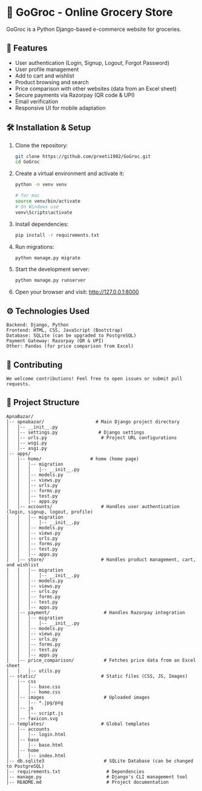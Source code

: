 # 🛒 GoGroc - Online Grocery Store

GoGroc is a Python Django-based e-commerce website for groceries. 

## 🚀 Features
- User authentication (Login, Signup, Logout, Forgot Password)
- User profile management
- Add to cart and wishlist
- Product browsing and search
- Price comparison with other websites (data from an Excel sheet)
- Secure payments via Razorpay (QR code & UPI)
- Email verification
- Responsive UI for mobile adaptation


## 🛠️ Installation & Setup

1. Clone the repository:
   ```bash
   git clone https://github.com/preeti1902/GoGroc.git
   cd GoGroc
2. Create a virtual environment and activate it:
    ```bash
    python -m venv venv
    
    # for mac
    source venv/bin/activate  
    # On Windows use 
    venv\Scripts\activate
3. Install dependencies:
    ```bash
    pip install -r requirements.txt
4. Run migrations:
    ```bash
    python manage.py migrate
5. Start the development server:
    ```bash
    python manage.py runserver
6. Open your browser and visit: http://127.0.0.1:8000

## ⚙️ Technologies Used
    Backend: Django, Python
    Frontend: HTML, CSS, JavaScript (Bootstrap)
    Database: SQLite (can be upgraded to PostgreSQL)
    Payment Gateway: Razorpay (QR & UPI)
    Other: Pandas (for price comparison from Excel)

## 🤝 Contributing
    We welcome contributions! Feel free to open issues or submit pull requests.

## 📁 Project Structure

```text 
ApnaBazar/
│-- apnabazar/                   # Main Django project directory
│   │-- __init__.py
│   │-- settings.py               # Django settings
│   │-- urls.py                    # Project URL configurations
│   │-- wsgi.py
│   │-- asgi.py
│-- apps/
│   │-- home/                  # home (home page)
│   │   │-- migration
│   │   │   │-- __init__.py
│   │   │-- models.py
│   │   │-- views.py
│   │   │-- urls.py
│   │   │-- forms.py
│   │   │-- test.py
│   │   │-- apps.py
│   │-- accounts/                  # Handles user authentication (login, signup, logout, profile)
│   │   │-- migration
│   │   │   │-- __init__.py
│   │   │-- models.py
│   │   │-- views.py
│   │   │-- urls.py
│   │   │-- forms.py
│   │   │-- test.py
│   │   │-- apps.py
│   │-- store/                     # Handles product management, cart, and wishlist
│   │   │-- migration
│   │   │   │-- __init__.py
│   │   │-- models.py
│   │   │-- views.py
│   │   │-- urls.py
│   │   │-- forms.py
│   │   │-- test.py
│   │   │-- apps.py
│   │-- payment/                    # Handles Razorpay integration
│   │   │-- migration
│   │   │   │-- __init__.py
│   │   │-- models.py
│   │   │-- views.py
│   │   │-- urls.py
│   │   │-- forms.py
│   │   │-- test.py
│   │   │-- apps.py
│   │-- price_comparison/           # Fetches price data from an Excel sheet
│   │   │-- utils.py
│-- static/                        # Static files (CSS, JS, Images)
│   │-- css
│   │   │-- base.css
│   │   │-- home.css
│   │-- images                      # Uploaded images
│   │   │-- *.jpg/png
│   │-- js
│   │   │-- script.js
│   │-- favicon.svg
│-- templates/                     # Global templates                       
│   │-- accounts
│   │   │-- login.html
│   │-- base
│   │   │-- base.html
│   │-- home
│   │   │-- index.html
│-- db.sqlite3                      # SQLite Database (can be changed to PostgreSQL)
│-- requirements.txt                 # Dependencies
│-- manage.py                        # Django's CLI management tool
│-- README.md                        # Project documentation

```
